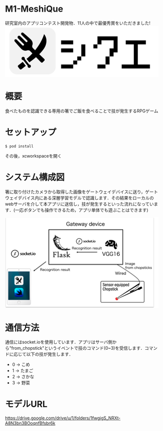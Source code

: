 # M1-MeshiQue
研究室内のアプリコンテスト開発物．11人の中で最優秀賞をいただきました!
![タイトル](img/MeshiQue.jpg)

# 概要
食べたものを認識できる専用の箸でご飯を食べることで技が発生するRPGゲーム

# セットアップ
```
$ pod install
```
その後，xcworkspaceを開く

# システム構成図
箸に取り付けたカメラから取得した画像をゲートウェイデバイスに送り，ゲートウェイデバイス内にある深層学習モデルで認識します．その結果をローカルのwebサーバを介して本アプリに送信し，技が発生するといった流れになっています．(一応ボタンでも操作できるため，アプリ単体でも遊ぶことはできます)

![システム概要図](img/system_overview.png)

# 通信方法
通信にはsocket.ioを使用しています．アプリはサーバ側から"from_chopstick"というイベントで技のコマンド(0~3)を受信します．コマンドに応じて以下の技が発生します．

* 0 -> こめ
* 1 -> たまご
* 2 -> さかな
* 3 -> 野菜

# モデルURL
https://drive.google.com/drive/u/1/folders/1fwgjgS_NRXt-A8N3bn3BOoqnfBfsbr6k

